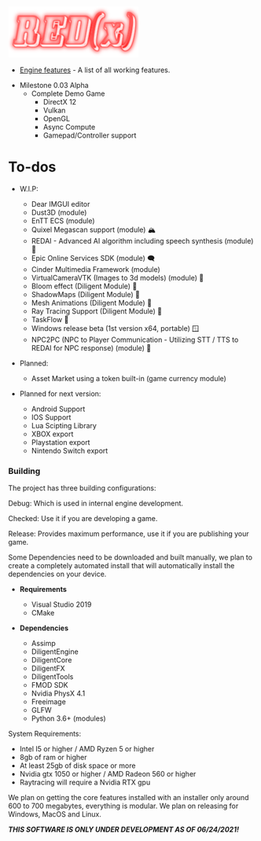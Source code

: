 ![REDx Engine Logo](coollogo_com-117703856.png "REDx Engine Logo") 
* [Engine features](https://github.com/Redeaux-Games/REDx-Game-Engine/blob/master/FEATURES.md) - A list of all working features.


+ Milestone 0.03 Alpha
	- Complete Demo Game
        - DirectX 12
        - Vulkan
        - OpenGL
        - Async Compute
        - Gamepad/Controller support

# To-dos 

  + W.I.P:
    - Dear IMGUI editor
    - Dust3D (module)
    - EnTT ECS (module)
    - Quixel Megascan support (module) 🏔️
    - REDAI - Advanced AI algorithm including speech synthesis (module) 🤖
    - Epic Online Services SDK (module) 🗨️
    - Cinder Multimedia Framework (module)
    - VirtualCameraVTK (Images to 3d models) (module) 📸
    - Bloom effect (Diligent Module) 🌋
    - ShadowMaps (Diligent Module) 👀
    - Mesh Animations (Diligent Module) 🔲
    - Ray Tracing Support (Diligent Module) 🌄
    - TaskFlow 💪
    - Windows release beta (1st version x64, portable) 🪟
    - NPC2PC (NPC to Player Communication - Utilizing STT / TTS to REDAI for NPC response) (module) 👧
	
  + Planned:
    - Asset Market using a token built-in (game currency module)

  + Planned for next version:
    - Android Support 
    - IOS Support
    - Lua Scipting Library
    - XBOX export
    - Playstation export
    - Nintendo Switch export


### Building
The project has three building configurations:

Debug: Which is used in internal engine development.

Checked: Use it if you are developing a game.

Release: Provides maximum performance, use it if you are publishing your game.


Some Dependencies need to be downloaded and built manually,
we plan to create a completely automated install that will automatically
install the dependencies on your device.

+ __Requirements__
  - Visual Studio 2019
  - CMake

+ __Dependencies__
  - Assimp
  - DiligentEngine
  - DiligentCore
  - DiligentFX
  - DiligentTools
  - FMOD SDK
  - Nvidia PhysX 4.1
  - Freeimage
  - GLFW 
  - Python 3.6+ (modules)


System Requirements:
  - Intel I5 or higher / AMD Ryzen 5 or higher
  - 8gb of ram or higher
  - At least 25gb of disk space or more
  - Nvidia gtx 1050 or higher / AMD Radeon 560 or higher
  - Raytracing will require a Nvidia RTX gpu

We plan on getting the core features installed with 
an installer only around 600 to 700 megabytes, 
everything is modular. We plan on releasing for Windows,
MacOS and Linux.

***THIS SOFTWARE IS ONLY UNDER DEVELOPMENT AS OF 06/24/2021!***


  
  
  
  
  
  
  
  
  
  
  
  
  
  
  
  
  
  
  
  
  
  
  
  
  
  
